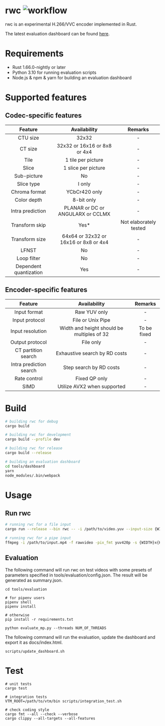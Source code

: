 # rwc ![workflow](https://github.com/hjmkt/rwc/actions/workflows/test.yml/badge.svg)

rwc is an experimental H.266/VVC encoder implemented in Rust.

The latest evaluation dashboard can be found [here](https://hjmkt.github.io/rwc).

# Requirements

- Rust 1.66.0-nightly or later
- Python 3.10 for running evaluation scripts
- Node.js & npm & yarn for building an evaluation dashboard

# Supported features

## Codec-specific features

|        Feature         |             Availability              |        Remarks         |
| :--------------------: | :-----------------------------------: | :--------------------: |
|        CTU size        |                 32x32                 |           -            |
|        CT size         |     32x32 or 16x16 or 8x8 or 4x4      |           -            |
|          Tile          |          1 tile per picture           |           -            |
|         Slice          |          1 slice per picture          |           -            |
|      Sub-picture       |                  No                   |           -            |
|       Slice type       |                I only                 |           -            |
|     Chroma format      |             YCbCr420 only             |           -            |
|      Color depth       |              8-bit only               |           -            |
|    Intra prediction    |  PLANAR or DC or ANGULARX or CCLMX    |           -            |
|     Transform skip     |                 Yes\*                 | Not elaborately tested |
|     Transform size     | 64x64 or 32x32 or 16x16 or 8x8 or 4x4 |           -            |
|         LFNST          |                  No                   |           -            |
|      Loop filter       |                  No                   |           -            |
| Dependent quantization |                  Yes                   |           -            |

## Encoder-specific features

|         Feature         |                Availability                |   Remarks   |
| :---------------------: | :----------------------------------------: | :---------: |
|      Input format       |                Raw YUV only                |      -      |
|     Input protocol      |             File or Unix Pipe              |      -      |
|    Input resolution     | Width and height should be multiples of 32 | To be fixed |
|     Output protocol     |                 File only                  |      -      |
|   CT partition search   |       Exhaustive search by RD costs        |      -      |
| Intra prediction search |          Step search by RD costs           |      -      |
|      Rate control       |               Fixed QP only                |      -      |
|          SIMD           |        Utilize AVX2 when supported         |      -      |

# Build

```bash
# building rwc for debug
cargo build

# building rwc for development
cargo build --profile dev

# building rwc for release
cargo build --release

# building an evaluation dashboard
cd tools/dashboard
yarn
node_modules/.bin/webpack
```

# Usage

## Run rwc

```bash
# running rwc for a file input
cargo run --release --bin rwc -- -i /path/to/video.yuv --input-size {WIDTH}x{HEIGHT} --num-pictures NUM_OF_FRAMES -o /path/to/output.vvc --output-size {WIDTH}x{HEIGHT} [--qp QP] [--max-split-depth MAX_SPLIT_DEPTH] [--reconst /path/to/reconstructed.yuv] [--extra-params KEY1=VAL1[,KEY2=VAL2,...]]

# running rwc for a pipe input
ffmpeg -i /path/to/input.mp4 -f rawvideo -pix_fmt yuv420p -s {WIDTH}x{HEIGHT} - | cargo run --release --bin rwc -- -i - --input-size {WIDTH}x{HEIGHT} --num-pictures NUM_OF_FRAMES -o /path/to/output.vvc --output-size {WIDTH}x{HEIGHT} [--qp QP] [--max-split-depth MAX_SPLIT_DEPTH] [--reconst /path/to/reconstructed.yuv] [--extra-params KEY1=VAL1[,KEY2=VAL2,...]]
```

## Evaluation

The following command will run rwc on test videos with some presets of parameters specified in tools/evaluation/config.json.
The result will be generated as summary.json.

```
cd tools/evaluation

# for pipenv users
pipenv shell
pipenv install

# otherwise
pip install -r requirements.txt

python evaluate_mp.py --threads NUM_OF_THREADS
```

The following command will run the evaluation, update the dashboard and export it as docs/index.html.

```
scripts/update_dashboard.sh
```

# Test

```
# unit tests
cargo test

# integration tests
VTM_ROOT=/path/to/vtm/bin scripts/integration_test.sh

# check coding style
cargo fmt --all --check --verbose
cargo clippy --all-targets --all-features
```
